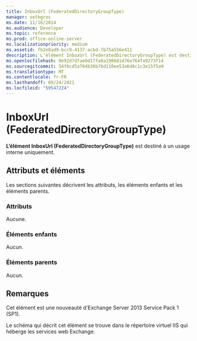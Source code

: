 ```yaml
---
title: InboxUrl (FederatedDirectoryGroupType)
manager: sethgros
ms.date: 11/16/2014
ms.audience: Developer
ms.topic: reference
ms.prod: office-online-server
ms.localizationpriority: medium
ms.assetid: fb2e8ad9-bcc9-4137-acbd-7b75a556e411
description: L’élément InboxUrl (FederatedDirectoryGroupType) est destiné à un usage interne uniquement.
ms.openlocfilehash: 0e92d7dfae0d17fa8a198681d76e764fa9273f14
ms.sourcegitcommit: 54f6cd5a704b36b76d110ee53a6d6c1c3e15f5a9
ms.translationtype: MT
ms.contentlocale: fr-FR
ms.lasthandoff: 09/24/2021
ms.locfileid: "59547224"
---
```

# <a name="inboxurl-federateddirectorygrouptype"></a>InboxUrl (FederatedDirectoryGroupType)

**L’élément InboxUrl (FederatedDirectoryGroupType)** est destiné à un usage interne uniquement. 

## <a name="attributes-and-elements"></a>Attributs et éléments

Les sections suivantes décrivent les attributs, les éléments enfants et les éléments parents.
  
### <a name="attributes"></a>Attributs

Aucune.
  
### <a name="child-elements"></a>Éléments enfants

Aucun.
  
### <a name="parent-elements"></a>Éléments parents

Aucun.
  
## <a name="remarks"></a>Remarques

Cet élément est une nouveauté d'Exchange Server 2013 Service Pack 1 (SP1).
  
Le schéma qui décrit cet élément se trouve dans le répertoire virtuel IIS qui héberge les services web Exchange.
  

